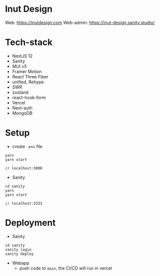 # Inut Design

Web: https://inutdesign.com
Web-admin: https://inut-design.sanity.studio/

# Tech-stack
- NextJS 12
- Sanity
- MUI v5
- Framer Motion
- React Three Fiber
- unified, Rehype
- SWR
- zustand
- react-hook-form
- Vercel
- Next-auth
- MongoDB

# Setup

- create `.env` file

```
yarn
yarn start

// localhost:3000
```

- Sanity

```
cd sanity
yarn
yarn start

// localhost:3333

```


# Deployment

- Sanity

```
cd sanity
sanity login
sanity deploy
```

- Webapp
  - push code to `main`, the CI/CD will run in vercel